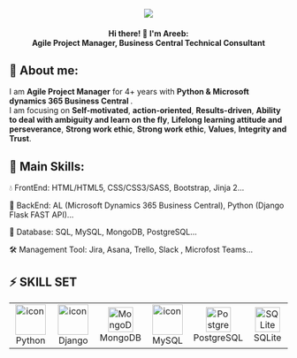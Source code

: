 <p align="center"><img src="https://readme-typing-svg.herokuapp.com/?lines=Business%20Central%20Technical%20Consultant%20;Correct%20Logic%20and%20high%20Creativety;High%20Coding%20level%20and%20Clean%20Code;Always%20learning%20&font=Lobster&center=true&width=650&height=120&color=0194DD&vCenter=true&size=36"></p>


<h4 align='center'>
Hi there! 👋 I'm Areeb: <br/>
  Agile Project Manager, Business Central Technical Consultant 
</h4>

## 👩  About me:
<p>
I am <b>Agile Project Manager</b> for 4+ years with <b>Python & Microsoft dynamics 365 Business Central </b>.<br>
I am focusing on <b>Self-motivated</b>, <b>action-oriented</b>, <b>Results-driven</b>, <b>Ability to deal with ambiguity and learn on the fly</b>, <b>Lifelong learning attitude and perseverance</b>, <b>Strong work ethic</b>, <b>Strong work ethic</b>, <b>Values</b>, <b>Integrity and Trust</b>.<br>

<h2>🥇 Main Skills:</h2>
💧 FrontEnd: HTML/HTML5, CSS/CSS3/SASS, Bootstrap, Jinja 2... <br/>

🔸 BackEnd: AL (Microsoft Dynamics 365 Business Central), Python (Django Flask FAST API)...<br/>

🚀 Database: SQL, MySQL, MongoDB, PostgreSQL...<br/>

🛠 Management Tool: Jira, Asana, Trello, Slack , Microfost Teams... <br/>


<h2>⚡ SKILL SET</h2>

<table align="center">
    
   

  <tr>
    <td align="center" width="90">
      <img src="https://techstack-generator.vercel.app/python-icon.svg" alt="icon" width="55" height="55" />
      <br>Python
    </td>
<td align="center" width="90">
      <img src="https://techstack-generator.vercel.app/django-icon.svg" alt="icon" width="55" height="55" />
      <br>Django
    </td>
    <td align="center" width="90">
      <img src="https://skillicons.dev/icons?i=mongodb" width="45" height="45" alt="MongoDB" />
      <br>MongoDB
    </td>
    <td align="center" width="90">
      <img src="https://techstack-generator.vercel.app/mysql-icon.svg" alt="icon" width="55" height="55" />
      <br>MySQL
    </td>
    <td align="center" width="90">
      <img src="https://skillicons.dev/icons?i=postgres" width="45" height="45" alt="PostgreSQL" />
      <br>PostgreSQL
    </td>
    <td align="center" width="90">
      <img src="https://skillicons.dev/icons?i=sqlite" width="45" height="45" alt="SQLite" />
      <br>SQLite
    </td>
   

    
    
  </tr>
</table>
</p>
